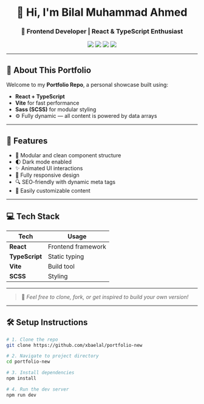 <!-- README.md for GitHub Portfolio Repository -->

<h1 align="center">👋 Hi, I'm Bilal Muhammad Ahmed</h1>
<h3 align="center">🚀 Frontend Developer | React & TypeScript Enthusiast</h3>

<p align="center">
  <img src="https://img.shields.io/badge/React-%2361DAFB.svg?style=for-the-badge&logo=react&logoColor=black" />
  <img src="https://img.shields.io/badge/TypeScript-%23007ACC.svg?style=for-the-badge&logo=typescript&logoColor=white" />
  <img src="https://img.shields.io/badge/Vite-646CFF?style=for-the-badge&logo=vite&logoColor=white" />
  <img src="https://img.shields.io/badge/SCSS-hotpink?style=for-the-badge&logo=sass&logoColor=white" />
</p>

---

## 📌 About This Portfolio

Welcome to my **Portfolio Repo**, a personal showcase built using:

- **React + TypeScript**
- **Vite** for fast performance
- **Sass (SCSS)** for modular styling
- ⚙️ Fully dynamic — all content is powered by data arrays

---

## 🧠 Features

- 📁 Modular and clean component structure
- 🌓 Dark mode enabled
- ✨ Animated UI interactions
- 📱 Fully responsive design
- 🔍 SEO-friendly with dynamic meta tags
- 🧩 Easily customizable content

---

## 💻 Tech Stack

| Tech           | Usage              |
| -------------- | ------------------ |
| **React**      | Frontend framework |
| **TypeScript** | Static typing      |
| **Vite**       | Build tool         |
| **SCSS**       | Styling            |

---

> 📝 _Feel free to clone, fork, or get inspired to build your own version!_

---

## 🛠 Setup Instructions

```bash
# 1. Clone the repo
git clone https://github.com/xbaelal/portfolio-new

# 2. Navigate to project directory
cd portfolio-new

# 3. Install dependencies
npm install

# 4. Run the dev server
npm run dev
```
